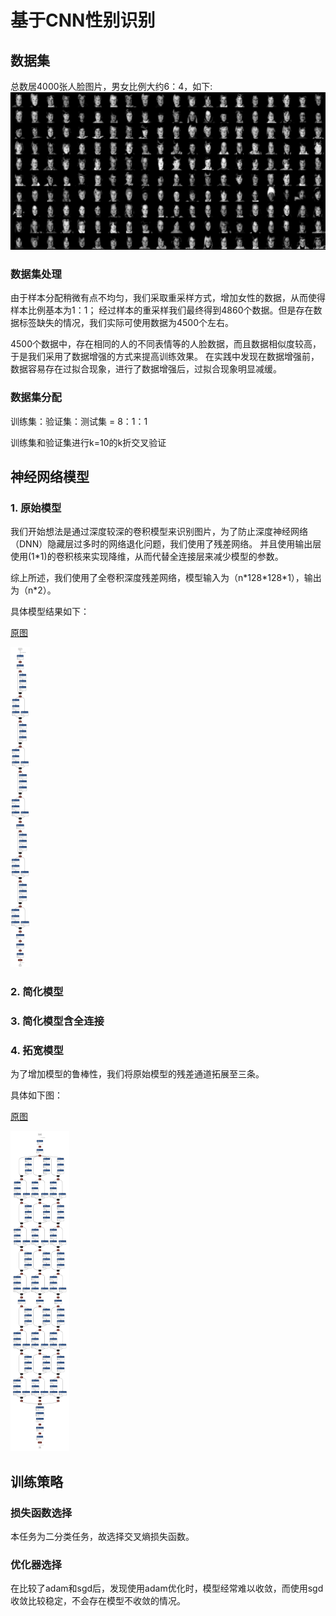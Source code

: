 <!--
  -*- coding: utf-8 -*-
 @DATE      : 2022/6/13
 @Author    : Chen HanJie
 @FileName  : README.md
 @Project   : PR
 -->

# 基于CNN性别识别
## 数据集
总数居4000张人脸图片，男女比例大约6：4，如下:
![](imgs/dataset.png)

### 数据集处理
由于样本分配稍微有点不均匀，我们采取重采样方式，增加女性的数据，从而使得样本比例基本为1：1；
经过样本的重采样我们最终得到4860个数据。但是存在数据标签缺失的情况，我们实际可使用数据为4500个左右。

4500个数据中，存在相同的人的不同表情等的人脸数据，而且数据相似度较高，于是我们采用了数据增强的方式来提高训练效果。
在实践中发现在数据增强前，数据容易存在过拟合现象，进行了数据增强后，过拟合现象明显减缓。

### 数据集分配
训练集：验证集：测试集 = 8：1：1

训练集和验证集进行k=10的k折交叉验证

## 神经网络模型
### 1. 原始模型
我们开始想法是通过深度较深的卷积模型来识别图片，为了防止深度神经网络（DNN）隐藏层过多时的网络退化问题，我们使用了残差网络。
并且使用输出层使用(1*1)的卷积核来实现降维，从而代替全连接层来减少模型的参数。

综上所述，我们使用了全卷积深度残差网络，模型输入为（n\*128\*128\*1），输出为（n\*2）。

具体模型结果如下：

[原图](.\output\model_full_acc94\model.png)

<img src=".\output\model_full_acc94\model.png" alt="model" style="zoom: 50%;" />

### 2. 简化模型



### 3. 简化模型含全连接



### 4. 拓宽模型

为了增加模型的鲁棒性，我们将原始模型的残差通道拓展至三条。

具体如下图：

[原图](.\output\model_deep_wise_acc94\model.png)

<img src=".\output\model_deep_wise_acc94\model.png" alt="model" style="zoom: 50%;" />

## 训练策略

### 损失函数选择

本任务为二分类任务，故选择交叉熵损失函数。

### 优化器选择

在比较了adam和sgd后，发现使用adam优化时，模型经常难以收敛，而使用sgd收敛比较稳定，不会存在模型不收敛的情况。